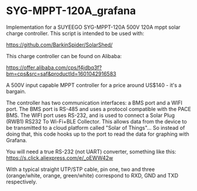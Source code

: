 # SYG-MPPT-120A_grafana
Implementation for a SUYEEGO SYG-MPPT-120A 500V 120A mppt solar charge controller.
This script is intended to be used with:

https://github.com/BarkinSpider/SolarShed/

This charge controller can be found on Alibaba:

https://offer.alibaba.com/cps/f4jdbq3f?bm=cps&src=saf&productId=1601042916583

A 500V input capable MPPT controller for a price around US$140 - it's a bargain. 

The controller has two communication interfaces: a BMS port and a WIFI port. The BMS port is RS-485 and uses a protocol compatible with the PACE BMS.
The WIFI port uses RS-232, and is used to connect a Solar Plug (RWB1) RS232 To Wi-Fi+BLE Collector. This allows data from the device to be transmitted to a cloud platform called "Solar of Things"... So instead of doing that, this code hooks up to the port to read the data for graphing with Grafana. 

You will need a true RS-232 (not UART) converter, something like this: https://s.click.aliexpress.com/e/_oEWW42w

With a typical straight UTP/STP cable, pin one, two and three (orange/white, orange, green/white) correspond to RXD, GND and TXD respectively. 
